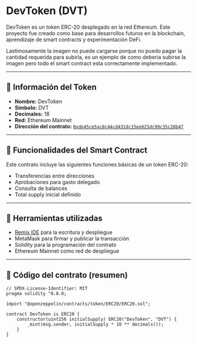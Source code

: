 # DevToken (DVT)

DevToken es un token ERC-20 desplegado en la red Ethereum. Este proyecto fue creado como base para desarrollos futuros en la blockchain, aprendizaje de smart contracts y experimentación DeFi.

Lastimosamente la imagen no puede cargarse porque no puedo pagar la cantidad requerida para subirla, es un ejemplo de como deberia subirse la imagen pero todo el smart contract esta correctamente implementado.

---

## 🧠 Información del Token

- **Nombre:** DevToken  
- **Símbolo:** DVT  
- **Decimales:** 18  
- **Red:** Ethereum Mainnet  
- **Dirección del contrato:** [`0xde45ce5ac8c44cd431dc15ee625dc99c35c28b47`](https://etherscan.io/token/0xde45ce5ac8c44cd431dc15ee625dc99c35c28b47)

---

## 📄 Funcionalidades del Smart Contract

Este contrato incluye las siguientes funciones básicas de un token ERC-20:

- Transferencias entre direcciones
- Aprobaciones para gasto delegado
- Consulta de balances
- Total supply inicial definido

---

## 🔧 Herramientas utilizadas

- [Remix IDE](https://remix.ethereum.org/) para la escritura y despliegue
- MetaMask para firmar y publicar la transacción
- Solidity para la programación del contrato
- Ethereum Mainnet como red de despliegue

---

## 📝 Código del contrato (resumen)

```solidity
// SPDX-License-Identifier: MIT
pragma solidity ^0.8.0;

import "@openzeppelin/contracts/token/ERC20/ERC20.sol";

contract DevToken is ERC20 {
    constructor(uint256 initialSupply) ERC20("DevToken", "DVT") {
        _mint(msg.sender, initialSupply * 10 ** decimals());
    }
}